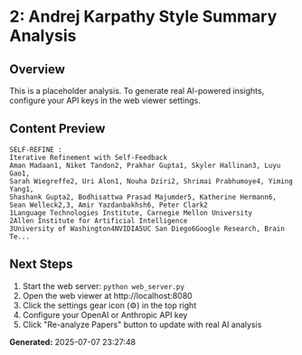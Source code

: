 
# 2: Andrej Karpathy Style Summary Analysis

## Overview
This is a placeholder analysis. To generate real AI-powered insights, configure your API keys in the web viewer settings.

## Content Preview
```
SELF-REFINE :
Iterative Refinement with Self-Feedback
Aman Madaan1, Niket Tandon2, Prakhar Gupta1, Skyler Hallinan3, Luyu Gao1,
Sarah Wiegreffe2, Uri Alon1, Nouha Dziri2, Shrimai Prabhumoye4, Yiming Yang1,
Shashank Gupta2, Bodhisattwa Prasad Majumder5, Katherine Hermann6,
Sean Welleck2,3, Amir Yazdanbakhsh6, Peter Clark2
1Language Technologies Institute, Carnegie Mellon University
2Allen Institute for Artificial Intelligence
3University of Washington4NVIDIA5UC San Diego6Google Research, Brain Te...
```

## Next Steps
1. Start the web server: `python web_server.py`
2. Open the web viewer at http://localhost:8080
3. Click the settings gear icon (⚙️) in the top right
4. Configure your OpenAI or Anthropic API key
5. Click "Re-analyze Papers" button to update with real AI analysis

**Generated:** 2025-07-07 23:27:48
        
